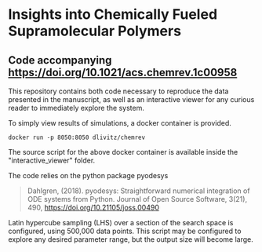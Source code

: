 # Insights into Chemically Fueled Supramolecular Polymers
## Code accompanying https://doi.org/10.1021/acs.chemrev.1c00958


This repository contains both code necessary to reproduce the data presented in the manuscript, as well as an interactive viewer for any curious reader to immediately explore the system. 

To simply view results of simulations, a docker container is provided. 

``` docker run -p 8050:8050 dlivitz/chemrev ```

The source script for the above docker container is available inside the "interactive_viewer" folder. 

The code relies on the python package pyodesys
>Dahlgren, (2018). pyodesys: Straightforward numerical integration of ODE systems from Python. Journal of Open Source Software, 3(21), 490, https://doi.org/10.21105/joss.00490


Latin hypercube sampling (LHS) over a section of the search space is configured, using 500,000 data points. This script may be configured to explore any desired parameter range, but the output size will become large.  
